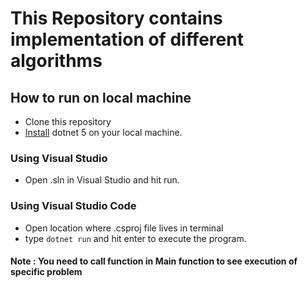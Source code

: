 # This Repository contains implementation of different algorithms

## How to run on local machine
<ul>
<li>Clone this repository</li>
<li><a href="https://dotnet.microsoft.com/learn/dotnet/hello-world-tutorial/install">Install</a> dotnet 5 on your local machine.</li>
</ul>

### Using Visual Studio
<ul>
<li>Open .sln in Visual Studio and hit run.</li>
</ul>

### Using Visual Studio Code
<ul>
<li>Open location where .csproj file lives in terminal</li>
<li>type <code>dotnet run</code> and hit enter to execute the program.</li>
</ul>

#### Note : You need to call function in Main function to see execution of specific problem 
